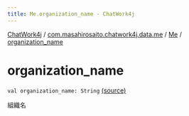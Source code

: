 ```yaml
---
title: Me.organization_name - ChatWork4j
---
```


[ChatWork4j](../../index.md) / [com.masahirosaito.chatwork4j.data.me](../index.md) / [Me](index.md) / [organization_name](.)

# organization_name

`val organization_name: String` [(source)](https://github.com/MasahiroSaito/ChatWork4j/tree/master/src/main/kotlin/com/masahirosaito/chatwork4j/data/me/Me.kt#L37)

組織名

